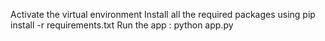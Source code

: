Activate the virtual environment
Install all the required packages using pip install -r requirements.txt
Run the app : python app.py
